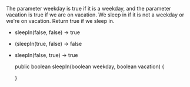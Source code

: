 The parameter weekday is true if it is a weekday, and the parameter vacation is true if we are on vacation. We sleep in if it is not a weekday or we're on vacation.
Return true if we sleep in.


* sleepIn(false, false) → true
* (sleepIn(true, false) → false
* sleepIn(false, true) → true

     public boolean sleepIn(boolean weekday, boolean vacation) {

     }